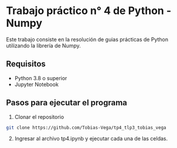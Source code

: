 # Trabajo práctico n° 4 de Python - Numpy

Este trabajo consiste en la resolución de guias prácticas de Python utilizando la librería de Numpy.

## Requisitos
- Python 3.8 o superior
- Jupyter Notebook

## Pasos para ejecutar el programa

1. Clonar el repositorio
```bash
git clone https://github.com/Tobias-Vega/tp4_tlp3_tobias_vega
```

2. Ingresar al archivo tp4.ipynb y ejecutar cada una de las celdas.